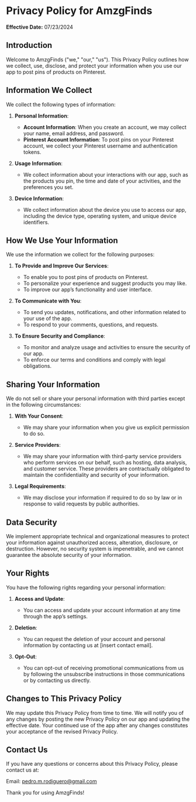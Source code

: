 # Privacy Policy for AmzgFinds

**Effective Date:** 07/23/2024

## Introduction
Welcome to AmzgFinds ("we," "our," "us"). This Privacy Policy outlines how we collect, use, disclose, and protect your information when you use our app to post pins of products on Pinterest.

## Information We Collect
We collect the following types of information:

1. **Personal Information**:
    - **Account Information**: When you create an account, we may collect your name, email address, and password.
    - **Pinterest Account Information**: To post pins on your Pinterest account, we collect your Pinterest username and authentication tokens.

2. **Usage Information**:
    - We collect information about your interactions with our app, such as the products you pin, the time and date of your activities, and the preferences you set.

3. **Device Information**:
    - We collect information about the device you use to access our app, including the device type, operating system, and unique device identifiers.

## How We Use Your Information
We use the information we collect for the following purposes:

1. **To Provide and Improve Our Services**:
    - To enable you to post pins of products on Pinterest.
    - To personalize your experience and suggest products you may like.
    - To improve our app’s functionality and user interface.

2. **To Communicate with You**:
    - To send you updates, notifications, and other information related to your use of the app.
    - To respond to your comments, questions, and requests.

3. **To Ensure Security and Compliance**:
    - To monitor and analyze usage and activities to ensure the security of our app.
    - To enforce our terms and conditions and comply with legal obligations.

## Sharing Your Information
We do not sell or share your personal information with third parties except in the following circumstances:

1. **With Your Consent**:
    - We may share your information when you give us explicit permission to do so.

2. **Service Providers**:
    - We may share your information with third-party service providers who perform services on our behalf, such as hosting, data analysis, and customer service. These providers are contractually obligated to maintain the confidentiality and security of your information.

3. **Legal Requirements**:
    - We may disclose your information if required to do so by law or in response to valid requests by public authorities.

## Data Security
We implement appropriate technical and organizational measures to protect your information against unauthorized access, alteration, disclosure, or destruction. However, no security system is impenetrable, and we cannot guarantee the absolute security of your information.

## Your Rights
You have the following rights regarding your personal information:

1. **Access and Update**:
    - You can access and update your account information at any time through the app’s settings.

2. **Deletion**:
    - You can request the deletion of your account and personal information by contacting us at [insert contact email].

3. **Opt-Out**:
    - You can opt-out of receiving promotional communications from us by following the unsubscribe instructions in those communications or by contacting us directly.

## Changes to This Privacy Policy
We may update this Privacy Policy from time to time. We will notify you of any changes by posting the new Privacy Policy on our app and updating the effective date. Your continued use of the app after any changes constitutes your acceptance of the revised Privacy Policy.

## Contact Us
If you have any questions or concerns about this Privacy Policy, please contact us at:

Email: pedro.m.rodiguero@gmail.com

Thank you for using AmzgFinds!
